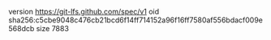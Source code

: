 version https://git-lfs.github.com/spec/v1
oid sha256:c5cbe9048c476cb21bcd6f14ff714152a96f16ff7580af556bdacf009e568dcb
size 7883

